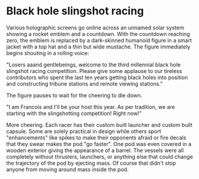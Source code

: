 # Black hole slingshot racing

Various holographic screens go online across an unnamed solar system showing a rocket emblem and a countdown. With the countdown reaching zero, the emblem is replaced by a dark-skinned humanoid figure in a smart jacket with a top hat and a thin but wide mustache. The figure immediately begins shouting in a rolling voice:

"Losers aaand gentlebeings, welcome to the third millennial black hole slingshot racing competition. Please give some applause to our tireless contributors who spent the last ten years getting black holes into position and constructing tribune stations and remote viewing stations."

The figure pauses to wait for the cheering to die down.

"I am Francois and I'll be your host this year. As per tradition, we are starting with the slingshotting competition! Right now!"

More cheering. Each racer has their custom built launcher and custom built capsule. Some are solely practical in design while others sport "enhancements" like spikes to make their opponents afraid or fire decals that they swear makes the pod "go faster".  One pod was even covered in a wooden exterior giving the appearance of a barrel. The vessels were all completely without thrusters, launchers, or anything else that could change the trajectory of the pod by ejecting mass. Of course that didn't stop anyone from moving around mass inside the pod. 
